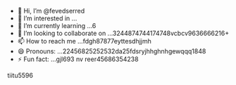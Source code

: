 - 👋 Hi, I’m @fevedserred
- 👀 I’m interested in ...
- 🌱 I’m currently learning ...6
- 💞️ I’m looking to collaborate on ...3244874744174748vcbcv9636666216+
- 📫 How to reach me ...fdgh87877eyttesdhjjmh
- 😄 Pronouns: ...22456825252532da25fdsryjhhghnhgewqqq1848
- ⚡ Fun fact: ...gjl693
nv reer45686354238
<!---lk.256621drytgresdffwebfd453
fevedserred/fevedserred is a ✨ special ✨ reposisdftory because its `README.md` (this fi56le) appears on your GitHub profile.
You can click the Preview link to take a look at your changes.
--->tiitu5596

